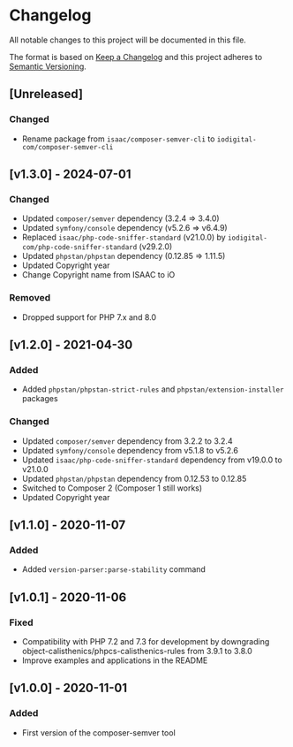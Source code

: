 # Changelog
All notable changes to this project will be documented in this file.

The format is based on [Keep a Changelog](http://keepachangelog.com/en/1.0.0/)
and this project adheres to [Semantic Versioning](http://semver.org/spec/v2.0.0.html).

## [Unreleased]

### Changed

- Rename package from `isaac/composer-semver-cli` to `iodigital-com/composer-semver-cli`

## [v1.3.0] - 2024-07-01

### Changed

- Updated `composer/semver` dependency (3.2.4 => 3.4.0)
- Updated `symfony/console` dependency (v5.2.6 => v6.4.9)
- Replaced `isaac/php-code-sniffer-standard` (v21.0.0) by `iodigital-com/php-code-sniffer-standard` (v29.2.0)
- Updated `phpstan/phpstan` dependency (0.12.85 => 1.11.5)
- Updated Copyright year
- Change Copyright name from ISAAC to iO

### Removed

- Dropped support for PHP 7.x and 8.0

## [v1.2.0] - 2021-04-30

### Added

- Added `phpstan/phpstan-strict-rules` and `phpstan/extension-installer` packages

### Changed

- Updated `composer/semver` dependency from 3.2.2 to 3.2.4
- Updated `symfony/console` dependency from v5.1.8 to v5.2.6
- Updated `isaac/php-code-sniffer-standard` dependency from v19.0.0 to v21.0.0
- Updated `phpstan/phpstan` dependency from 0.12.53 to 0.12.85
- Switched to Composer 2 (Composer 1 still works)
- Updated Copyright year

## [v1.1.0] - 2020-11-07

### Added

- Added `version-parser:parse-stability` command

## [v1.0.1] - 2020-11-06

### Fixed

- Compatibility with PHP 7.2 and 7.3 for development by downgrading object-calisthenics/phpcs-calisthenics-rules from 3.9.1 to 3.8.0
- Improve examples and applications in the README

## [v1.0.0] - 2020-11-01

### Added

- First version of the composer-semver tool
